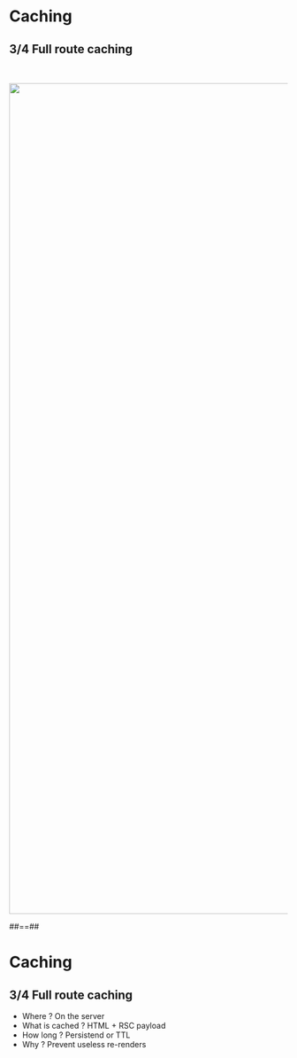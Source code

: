 <!-- .slide: class="two-column with-code" -->

<style>
  .route-cache-50 {
   width: 1500px;
   height: auto;
   margin-top: 2rem!important;
  }
</style>

# Caching

## 3/4 Full route caching

<img src="./assets/images/04-data-fetching/full-route-cache.png" class="route-cache-50" />

##==##

# Caching

## 3/4 Full route caching

- Where ? On the server
- What is cached ? HTML + RSC payload
- How long ? Persistend or TTL
- Why ? Prevent useless re-renders

